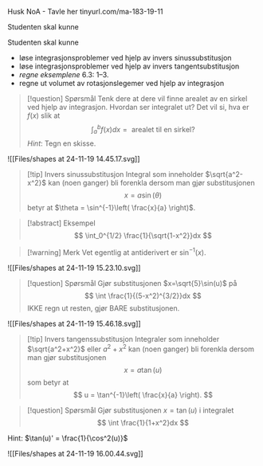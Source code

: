 Husk NoA - Tavle her 
tinyurl.com/ma-183-19-11

Studenten skal kunne

Studenten skal kunne
- løse integrasjonsproblemer ved hjelp av invers sinussubstitusjon 
- løse integrasjonsproblemer ved hjelp av invers tangentsubstitusjon
- _regne eksemplene_ 6.3: 1–3. 
- regne ut volumet av rotasjonslegemer ved hjelp av integrasjon 


> [!question] Spørsmål 
> Tenk dere at dere vil finne arealet av en sirkel ved hjelp av integrasjon. Hvordan ser integralet ut? Det vil si, hva er $f(x)$ slik at
> $$
> \int_a^b f(x) dx = \text{ arealet til en sirkel}?
> $$
> *Hint*: Tegn en skisse. 



![[Files/shapes at 24-11-19 14.45.17.svg]]

> [!tip] Invers sinussubstitusjon
> Integral som inneholder $\sqrt{a^2-x^2}$ kan (noen ganger) bli forenkla dersom man gjør substitusjonen
> $$
> x = a\sin(\theta)
> $$ 
> betyr at
> $\theta = \sin^{-1}\left( \frac{x}{a} \right)$.
>


> [!abstract] Eksempel 
> $$
> \int_0^{1/2} \frac{1}{\sqrt{1-x^2}}dx
> $$

> [!warning] Merk 
> Vet egentlig at antiderivert er $\sin^{-1}(x)$.

![[Files/shapes at 24-11-19 15.23.10.svg]]



> [!question] Spørsmål 
> Gjør substitusjonen $x=\sqrt{5}\sin(u)$ på
> $$
> \int \frac{1}{(5-x^2)^{3/2}}dx
> $$
> IKKE regn ut resten, gjør BARE substitusjonen.


![[Files/shapes at 24-11-19 15.46.18.svg]]



> [!tip] Invers tangenssubstitusjon
>  Integraler som inneholder $\sqrt{a^2+x^2}$ eller $a^2+x^2$ kan (noen ganger) bli forenkla dersom man gjør substitusjonen
>  $$
>  x = a \tan(u)
>  $$
>  som betyr at
>  $$
>  u = \tan^{-1}\left( \frac{x}{a} \right).
>  $$
>



> [!question] Spørsmål 
> Gjør substitusjonen $x = \tan(u)$ i integralet
> $$
> \int \frac{1}{1+x^2}dx
> $$

Hint: $\tan(u)' = \frac{1}{\cos^2(u)}$


![[Files/shapes at 24-11-19 16.00.44.svg]]






